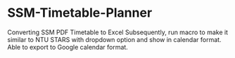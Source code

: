 # SSM-Timetable-Planner
Converting SSM PDF Timetable to Excel Subsequently, run macro to make it similar to NTU STARS with dropdown option and show in calendar format. Able to export to Google calendar format.
